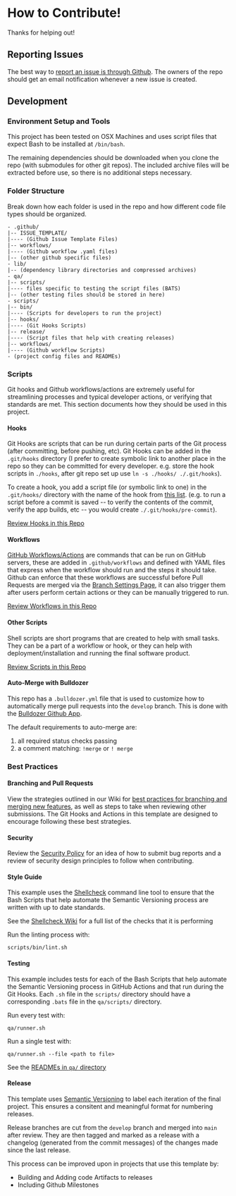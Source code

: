 # How to Contribute!

Thanks for helping out!


## Reporting Issues
The best way to [report an issue is through Github](https://github.com/devlinjunker/dev.junk.cron/issues/new/choose). The owners of the repo should get an email notification whenever a new issue is created.


## Development 
<!-- This section details the steps to setup the project for development -->

### Environment Setup and Tools
This project has been tested on OSX Machines and uses script files that expect Bash to be installed at `/bin/bash`. 

The remaining dependencies should be downloaded when you clone the repo (with submodules for other git repos). The included archive files will be extracted before use, so there is no additional steps necessary.


### Folder Structure
Break down how each folder is used in the repo and how different code file types should be organized.

```
- .github/
|-- ISSUE_TEMPLATE/  
|---- (Github Issue Template Files)
|-- workflows/
|---- (Github workflow .yaml files)
|-- (other github specific files)
- lib/
|-- (dependency library directories and compressed archives)
- qa/
|-- scripts/
|---- files specific to testing the script files (BATS)
|-- (other testing files should be stored in here)
- scripts/
|-- bin/
|---- (Scripts for developers to run the project)
|-- hooks/
|---- (Git Hooks Scripts)
|-- release/
|---- (Script files that help with creating releases)
|-- workflows/
|---- (Github workflow Scripts)
- (project config files and READMEs)
```


### Scripts
Git hooks and Github workflows/actions are extremely useful for streamlining processes and typical developer actions, or verifying that standards are met. This section documents how they should be used in this project.


#### Hooks
Git Hooks are scripts that can be run during certain parts of the Git process (after committing, before pushing, etc). Git Hooks can be added in the `.git/hooks` directory (I prefer to create symbolic link to another place in the repo so they can be committed for every developer. e.g. store the hook scripts in `./hooks`, after git repo set up use `ln -s ./hooks/ ./.git/hooks`).

To create a hook, you add a script file (or symbolic link to one) in the `.git/hooks/` directory with the name of the hook from [this list](https://git-scm.com/docs/githooks#_hooks). (e.g. to run a script before a commit is saved -- to verify the contents of the commit, verify the app builds, etc -- you would create `./.git/hooks/pre-commit`).

[Review Hooks in this Repo](https://github.com/devlinjunker/template.github.semver/blob/main/scripts/hooks#git-hook-scripts)

#### Workflows
[GitHub Workflows/Actions](https://docs.github.com/en/actions/configuring-and-managing-workflows/configuring-a-workflow) are commands that can be run on GitHub servers, these are added in `.github/workflows` and defined with YAML files that express when the workflow should run and the steps it should take. Github can enforce that these workflows are successful before Pull Requests are merged via the [Branch Settings Page](https://github.com/devlinjunker/template.github.semver/settings/branches), it can also trigger them after users perform certain actions or they can be manually triggered to run.

[Review Workflows in this Repo](https://github.com/devlinjunker/template.github.semver/blob/main/.github/workflows#github-workflows)


#### Other Scripts
Shell scripts are short programs that are created to help with small tasks. They can be a part of a workflow or hook, or they can help with  deployment/installation and running the final software product.  

[Review Scripts in this Repo](https://github.com/devlinjunker/template.github.semver/scripts/)


#### Auto-Merge with Bulldozer
This repo has a `.bulldozer.yml` file that is used to customize how to automatically merge pull requests into the `develop` branch. This is done with the [Bulldozer Github App](https://github.com/palantir/bulldozer). 

The default requirements to auto-merge are:
 1. all required status checks passing
 2. a comment matching: `!merge` or `! merge`



### Best Practices

#### Branching and Pull Requests
View the strategies outlined in our Wiki for [best practices for branching and merging new features](https://github.com/devlinjunker/template.github.semver/wiki/Branching-&-Code-Reviews), as well as steps to take when reviewing other submissions. The Git Hooks and Actions in this template are designed to encourage following these best strategies.


#### Security
Review the [Security Policy](https://github.com/devlinjunker/template.github.semver/blob/main/SECURITY.md) for an idea of how to submit bug reports and a review of security design principles to follow when contributing. 


#### Style Guide
This example uses the [Shellcheck](https://www.shellcheck.net/) command line tool to ensure that the Bash Scripts that help automate the Semantic Versioning process are written with up to date standards.

See the [Shellcheck Wiki](https://github.com/koalaman/shellcheck/wiki/Checks) for a full list of the checks that it is performing

Run the linting process with:
```
scripts/bin/lint.sh
```


#### Testing
This example includes tests for each of the Bash Scripts that help automate the Semantic Versioning process in GitHub Actions and that run during the Git Hooks. Each `.sh` file in the `scripts/` directory should have a corresponding `.bats` file in the `qa/scripts/` directory.

Run every test with:
```
qa/runner.sh
```

Run a single test with:
```
qa/runner.sh --file <path to file>
```

See the [READMEs in `qa/` directory](https://github.com/devlinjunker/dev.junk.cron/tree/develop/qa)


#### Release 
This template uses [Semantic Versioning](https://github.com/devlinjunker/template.github.semver/wiki/Release) to label each iteration of the final project. This ensures a consitent and meaningful format for numbering releases. 

Release branches are cut from the `develop` branch and merged into `main` after review. They are then tagged and marked as a release with a changelog (generated from the commit messages) of the changes made since the last release. 

This process can be improved upon in projects that use this template by:
 - Building and Adding code Artifacts to releases
 - Including Github Milestones
